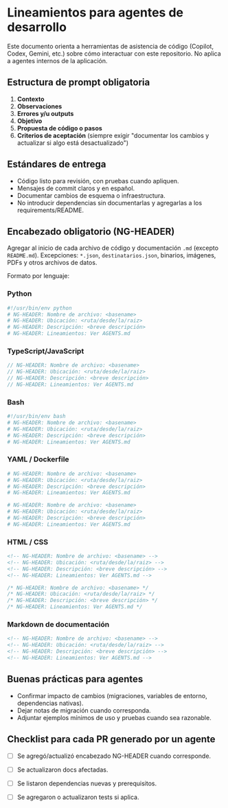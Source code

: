 <!-- NG-HEADER: Nombre de archivo: AGENTS.md -->
<!-- NG-HEADER: Ubicación: AGENTS.md -->
<!-- NG-HEADER: Descripción: Lineamientos para agentes de desarrollo -->
<!-- NG-HEADER: Lineamientos: Ver AGENTS.md -->

# Lineamientos para agentes de desarrollo

Este documento orienta a herramientas de asistencia de código (Copilot, Codex, Gemini, etc.) sobre cómo interactuar con este repositorio. No aplica a agentes internos de la aplicación.

## Estructura de prompt obligatoria
1. **Contexto**
2. **Observaciones**
3. **Errores y/u outputs**
4. **Objetivo**
5. **Propuesta de código o pasos**
6. **Criterios de aceptación** (siempre exigir "documentar los cambios y actualizar si algo está desactualizado")

## Estándares de entrega
- Código listo para revisión, con pruebas cuando apliquen.
- Mensajes de commit claros y en español.
- Documentar cambios de esquema o infraestructura.
- No introducir dependencias sin documentarlas y agregarlas a los requirements/README.

## Encabezado obligatorio (NG-HEADER)
Agregar al inicio de cada archivo de código y documentación `.md` (excepto `README.md`). Excepciones: `*.json`, `destinatarios.json`, binarios, imágenes, PDFs y otros archivos de datos.

Formato por lenguaje:

### Python
```py
#!/usr/bin/env python
# NG-HEADER: Nombre de archivo: <basename>
# NG-HEADER: Ubicación: <ruta/desde/la/raiz>
# NG-HEADER: Descripción: <breve descripción>
# NG-HEADER: Lineamientos: Ver AGENTS.md
```

### TypeScript/JavaScript
```ts
// NG-HEADER: Nombre de archivo: <basename>
// NG-HEADER: Ubicación: <ruta/desde/la/raiz>
// NG-HEADER: Descripción: <breve descripción>
// NG-HEADER: Lineamientos: Ver AGENTS.md
```

### Bash
```bash
#!/usr/bin/env bash
# NG-HEADER: Nombre de archivo: <basename>
# NG-HEADER: Ubicación: <ruta/desde/la/raiz>
# NG-HEADER: Descripción: <breve descripción>
# NG-HEADER: Lineamientos: Ver AGENTS.md
```

### YAML / Dockerfile
```yaml
# NG-HEADER: Nombre de archivo: <basename>
# NG-HEADER: Ubicación: <ruta/desde/la/raiz>
# NG-HEADER: Descripción: <breve descripción>
# NG-HEADER: Lineamientos: Ver AGENTS.md
```
```dockerfile
# NG-HEADER: Nombre de archivo: <basename>
# NG-HEADER: Ubicación: <ruta/desde/la/raiz>
# NG-HEADER: Descripción: <breve descripción>
# NG-HEADER: Lineamientos: Ver AGENTS.md
```

### HTML / CSS
```html
<!-- NG-HEADER: Nombre de archivo: <basename> -->
<!-- NG-HEADER: Ubicación: <ruta/desde/la/raiz> -->
<!-- NG-HEADER: Descripción: <breve descripción> -->
<!-- NG-HEADER: Lineamientos: Ver AGENTS.md -->
```
```css
/* NG-HEADER: Nombre de archivo: <basename> */
/* NG-HEADER: Ubicación: <ruta/desde/la/raiz> */
/* NG-HEADER: Descripción: <breve descripción> */
/* NG-HEADER: Lineamientos: Ver AGENTS.md */
```

### Markdown de documentación
```md
<!-- NG-HEADER: Nombre de archivo: <basename> -->
<!-- NG-HEADER: Ubicación: <ruta/desde/la/raiz> -->
<!-- NG-HEADER: Descripción: <breve descripción> -->
<!-- NG-HEADER: Lineamientos: Ver AGENTS.md -->
```

## Buenas prácticas para agentes
- Confirmar impacto de cambios (migraciones, variables de entorno, dependencias nativas).
- Dejar notas de migración cuando corresponda.
- Adjuntar ejemplos mínimos de uso y pruebas cuando sea razonable.

## Checklist para cada PR generado por un agente
- [ ] Se agregó/actualizó encabezado NG-HEADER cuando corresponde.
- [ ] Se actualizaron docs afectadas.
- [ ] Se listaron dependencias nuevas y prerequisitos.
- [ ] Se agregaron o actualizaron tests si aplica.

